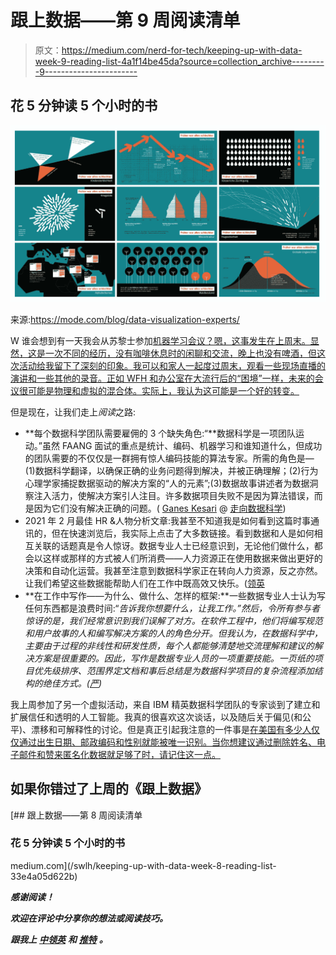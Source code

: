 # 跟上数据——第 9 周阅读清单

> 原文：<https://medium.com/nerd-for-tech/keeping-up-with-data-week-9-reading-list-4a1f14be45da?source=collection_archive---------9----------------------->

## 花 5 分钟读 5 个小时的书

![](img/3d657823d7630fe69f93e9d3890c8124.png)

来源:https://mode.com/blog/data-visualization-experts/

W 谁会想到有一天我会从苏黎士参加[机器学习会议？嗯，这事发生在上周末。显然，这是一次不同的经历，没有咖啡休息时的闲聊和交流，晚上也没有啤酒，但这次活动给我留下了深刻的印象。我可以和家人一起度过周末，观看一些现场直播的演讲和一些其他的录音。正如 WFH 和办公室在大流行后的“困境”一样，未来的会议很可能是物理和虚拟的混合体。实际上，我认为这可能是一个好的转变。](https://www.mlprague.com)

但是现在，让我们走上*阅读*之路:

*   **每个数据科学团队需要雇佣的 3 个缺失角色:“**数据科学是一项团队运动。”虽然 FAANG 面试的重点是统计、编码、机器学习和谁知道什么，但成功的团队需要的不仅仅是一群拥有惊人编码技能的算法专家。所需的角色是— (1)数据科学翻译，以确保正确的业务问题得到解决，并被正确理解；(2)行为心理学家捕捉数据驱动的解决方案的“人的元素”;(3)数据故事讲述者为数据洞察注入活力，使解决方案引人注目。许多数据项目失败不是因为算法错误，而是因为它们没有解决正确的问题。( [Ganes Kesari](https://medium.com/u/32b6bb4c10e6?source=post_page-----4a1f14be45da--------------------------------) @ [走向数据科学](https://towardsdatascience.com/the-3-missing-roles-that-every-data-science-team-needs-to-hire-97154cc6c365))
*   2021 年 2 月最佳 HR &人物分析文章:我甚至不知道我是如何看到这篇时事通讯的，但在快速浏览后，我实际上点击了大多数链接。看到数据和人是如何相互关联的话题真是令人惊讶。数据专业人士已经意识到，无论他们做什么，都会以这样或那样的方式被人们所消费——人力资源正在使用数据来做出更好的决策和自动化运营。我甚至注意到数据科学家正在转向人力资源，反之亦然。让我们希望这些数据能帮助人们在工作中既高效又快乐。([领英](https://www.linkedin.com/pulse/best-hr-people-analytics-articles-february-2021-david-green/)
*   **在工作中写作——为什么、做什么、怎样的框架:**一些数据专业人士认为写任何东西都是浪费时间:“*告诉我你想要什么，让我工作。”然后，令所有参与者惊讶的是，我们经常意识到我们误解了对方。在软件工程中，他们将编写规范和用户故事的人和编写解决方案的人的角色分开。但我认为，在数据科学中，主要由于过程的非线性和研发性质，每个人都能够清楚地交流理解和建议的解决方案是很重要的。因此，写作是数据专业人员的一项重要技能。一页纸的项目优先级排序、范围界定文档和事后总结是为数据科学项目的复杂流程添加结构的绝佳方式。([严](https://eugeneyan.com/writing/writing-docs-why-what-how/))*

我上周参加了另一个虚拟活动，来自 IBM 精英数据科学团队的专家谈到了建立和扩展信任和透明的人工智能。我真的很喜欢这次谈话，以及随后关于偏见(和公平)、漂移和可解释性的讨论。但是真正引起我注意的一件事是[在美国有多少人仅仅通过出生日期、邮政编码和性别就能被唯一识别。当你想建议通过删除姓名、电子邮件和赞来匿名化数据就足够了时，请记住这一点。](https://aboutmyinfo.org/identity/about)

## 如果你错过了上周的《跟上数据》

[](/swlh/keeping-up-with-data-week-8-reading-list-33e4a05d622b) [## 跟上数据——第 8 周阅读清单

### 花 5 分钟读 5 个小时的书

medium.com](/swlh/keeping-up-with-data-week-8-reading-list-33e4a05d622b) 

***感谢阅读！***

***欢迎在评论中分享你的想法或阅读技巧。***

***跟我上*** [***中***](https://adamvotava.medium.com/)*[***领英***](https://www.linkedin.com/in/adamvotava/) ***和*** [***推特***](https://twitter.com/_adam_votava) ***。****